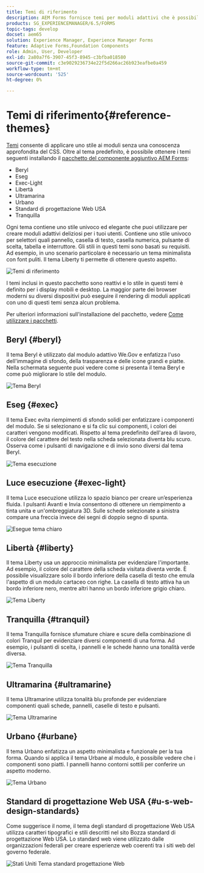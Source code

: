 ```yaml
---
title: Temi di riferimento
description: AEM Forms fornisce temi per moduli adattivi che è possibile ottenere da Distribuzione di software e utilizzare per assegnare uno stile a un modulo.
products: SG_EXPERIENCEMANAGER/6.5/FORMS
topic-tags: develop
docset: aem65
solution: Experience Manager, Experience Manager Forms
feature: Adaptive Forms,Foundation Components
role: Admin, User, Developer
exl-id: 2a80a7f6-3907-45f3-8945-c3bfba018580
source-git-commit: c3e9029236734e22f5d266ac26b923eafbe0a459
workflow-type: tm+mt
source-wordcount: '525'
ht-degree: 0%

---
```


# Temi di riferimento{#reference-themes}

[Temi](../../forms/using/themes.md) consente di applicare uno stile ai moduli senza una conoscenza approfondita del CSS. Oltre al tema predefinito, è possibile ottenere i temi seguenti installando il [pacchetto del componente aggiuntivo AEM Forms](https://experienceleague.adobe.com/docs/experience-manager-release-information/aem-release-updates/forms-updates/aem-forms-releases.html?lang=en):

* Beryl
* Eseg
* Exec-Light
* Libertà
* Ultramarina
* Urbano
* Standard di progettazione Web USA
* Tranquilla

Ogni tema contiene uno stile univoco ed elegante che puoi utilizzare per creare moduli adattivi deliziosi per i tuoi utenti. Contiene uno stile univoco per selettori quali pannello, casella di testo, casella numerica, pulsante di scelta, tabella e interruttore. Gli stili in questi temi sono basati su requisiti. Ad esempio, in uno scenario particolare è necessario un tema minimalista con font puliti. Il tema Liberty ti permette di ottenere questo aspetto.

![Temi di riferimento](assets/ref-themes.png)

I temi inclusi in questo pacchetto sono reattivi e lo stile in questi temi è definito per i display mobili e desktop. La maggior parte dei browser moderni su diversi dispositivi può eseguire il rendering di moduli applicati con uno di questi temi senza alcun problema.

Per ulteriori informazioni sull&#39;installazione del pacchetto, vedere [Come utilizzare i pacchetti](/help/sites-administering/package-manager.md).

## Beryl {#beryl}

Il tema Beryl è utilizzato dal modulo adattivo We.Gov e enfatizza l&#39;uso dell&#39;immagine di sfondo, della trasparenza e delle icone grandi e piatte. Nella schermata seguente puoi vedere come si presenta il tema Beryl e come può migliorare lo stile del modulo.

![Tema Beryl](assets/beryl.png)

<!--[Click to enlarge

](assets/beryl-1.png)-->

## Eseg {#exec}

Il tema Exec evita riempimenti di sfondo solidi per enfatizzare i componenti del modulo. Se si selezionano e si fa clic sui componenti, i colori dei caratteri vengono modificati. Rispetto al tema predefinito dell&#39;area di lavoro, il colore del carattere del testo nella scheda selezionata diventa blu scuro. Osserva come i pulsanti di navigazione e di invio sono diversi dal tema Beryl.

![Tema esecuzione](assets/exec.png)

<!--[Click to enlarge

](assets/exec-1.png)-->

## Luce esecuzione {#exec-light}

Il tema Luce esecuzione utilizza lo spazio bianco per creare un’esperienza fluida. I pulsanti Avanti e Invia consentono di ottenere un riempimento a tinta unita e un&#39;ombreggiatura 3D. Sulle schede selezionate a sinistra compare una freccia invece dei segni di doppio segno di spunta.

![Esegue tema chiaro](assets/exec-light.png)

<!--[Click to enlarge

](assets/exec-light-1.png)-->

## Libertà {#liberty}

Il tema Liberty usa un approccio minimalista per evidenziare l&#39;importante. Ad esempio, il colore del carattere della scheda visitata diventa verde. È possibile visualizzare solo il bordo inferiore della casella di testo che emula l&#39;aspetto di un modulo cartaceo con righe. La casella di testo attiva ha un bordo inferiore nero, mentre altri hanno un bordo inferiore grigio chiaro.

![Tema Liberty](assets/liberty.png)

<!--[Click to enlarge

](assets/liberty-1.png)-->

## Tranquilla {#tranquil}

Il tema Tranquilla fornisce sfumature chiare e scure della combinazione di colori Tranquil per evidenziare diversi componenti di una forma. Ad esempio, i pulsanti di scelta, i pannelli e le schede hanno una tonalità verde diversa.

![Tema Tranquilla](assets/tranquil.png)

<!--[Click to enlarge

](assets/tranquil-1.png)-->

## Ultramarina {#ultramarine}

Il tema Ultramarine utilizza tonalità blu profonde per evidenziare componenti quali schede, pannelli, caselle di testo e pulsanti.

![Tema Ultramarine](assets/ultramarine.png)

<!--[Click to enlarge](assets/ultramarine-1.png)-->

## Urbano {#urbane}

Il tema Urbano enfatizza un aspetto minimalista e funzionale per la tua forma. Quando si applica il tema Urbane al modulo, è possibile vedere che i componenti sono piatti. I pannelli hanno contorni sottili per conferire un aspetto moderno.

![Tema Urbano](assets/urbane.png)

<!--[Click to enlarge

](assets/urbane-1.png)-->

## Standard di progettazione Web USA {#u-s-web-design-standards}

Come suggerisce il nome, il tema degli standard di progettazione Web USA utilizza caratteri tipografici e stili descritti nel sito Bozza standard di progettazione Web USA. Lo standard web viene utilizzato dalle organizzazioni federali per creare esperienze web coerenti tra i siti web del governo federale.

![Stati Uniti Tema standard progettazione Web](assets/us-web-standards.png)

<!--[Click to enlarge

](assets/usgov.png)-->
